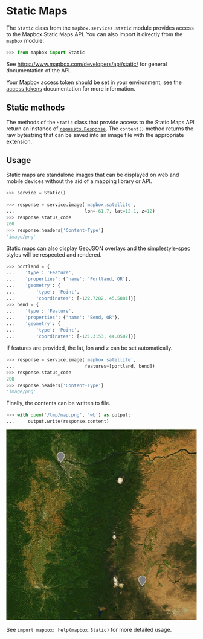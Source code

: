 # Static Maps

The `Static` class from the `mapbox.services.static` module provides
access to the Mapbox Static Maps API. You can also import it directly from the
`mapbox` module.

```python
>>> from mapbox import Static

```

See https://www.mapbox.com/developers/api/static/ for general documentation
of the API.

Your Mapbox access token should be set in your environment; see the [access tokens](access_tokens.md) documentation for more information.

## Static methods

The methods of the `Static` class that provide access to the Static Maps API
return an instance of
[`requests.Response`](http://docs.python-requests.org/en/latest/api/#requests.Response).
The `content()` method returns the raw bytestring that can be saved into an image file 
with the appropriate extension.

## Usage

Static maps are standalone images that can be displayed on web and mobile devices without the aid of a mapping library or API. 

```python
>>> service = Static()

```

```python
>>> response = service.image('mapbox.satellite',
...                          lon=-61.7, lat=12.1, z=12)
>>> response.status_code
200
>>> response.headers['Content-Type']
'image/png'

```

Static maps can also display GeoJSON overlays and the [simplestyle-spec](https://github.com/mapbox/simplestyle-spec) styles will be respected and rendered.

```python
>>> portland = {
...    'type': 'Feature',
...    'properties': {'name': 'Portland, OR'},
...    'geometry': {
...        'type': 'Point',
...        'coordinates': [-122.7282, 45.5801]}}
>>> bend = {
...    'type': 'Feature',
...    'properties': {'name': 'Bend, OR'},
...    'geometry': {
...        'type': 'Point',
...        'coordinates': [-121.3153, 44.0582]}}

```

If features are provided, the lat, lon and z can be set automatically.

```python
>>> response = service.image('mapbox.satellite',
...                          features=[portland, bend])
>>> response.status_code
200
>>> response.headers['Content-Type']
'image/png'

```

Finally, the contents can be written to file.

```python
>>> with open('/tmp/map.png', 'wb') as output:
...     output.write(response.content)

```

![map.png](map.png)

See ``import mapbox; help(mapbox.Static)`` for more detailed usage.


